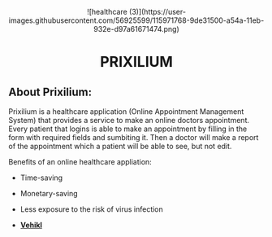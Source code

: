 <p align="center"> ![healthcare (3)](https://user-images.githubusercontent.com/56925599/115971768-9de31500-a54a-11eb-932e-d97a61671474.png) </p>


# <p align="center">PRIXILIUM</p>



## About Prixilium:

Prixilium is a healthcare application (Online Appointment Management System) that provides a service to make an online doctors appointment. Every patient that logins is able to make an appointment by filling in the form with required fields and sumbiting it. Then a doctor will make a report of the appointment which a patient will be able to see, but not edit. 

Benefits of an online healthcare appliation:
- Time-saving
- Monetary-saving
- Less exposure to the risk of virus infection

- **[Vehikl](https://vehikl.com/)**


